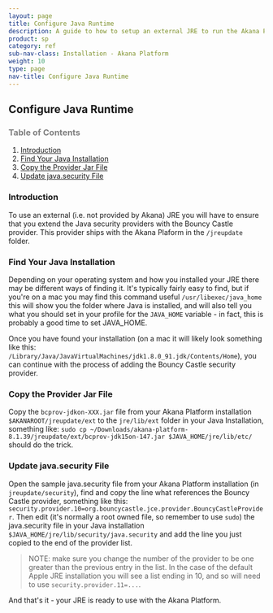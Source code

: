 ```yaml
---
layout: page
title: Configure Java Runtime
description: A guide to how to setup an external JRE to run the Akana Platform
product: sp
category: ref
sub-nav-class: Installation - Akana Platform
weight: 10
type: page
nav-title: Configure Java Runtime
---
```


## Configure Java Runtime

<h3 style="color: grey;">Table of Contents</h3>
<ol class="table_of_contents">
	<li><a href="#introduction">Introduction</a></li>
	<li><a href="#finding_java">Find Your Java Installation</a></li>
	<li><a href="#copy_provider_jar">Copy the Provider Jar File</a></li>
	<li><a href="#update_java_security">Update java.security File</a></li>
</ol>

### <a name="introduction"></a>Introduction

To use an external (i.e. not provided by Akana) JRE you will have to ensure that you extend the Java security providers with the Bouncy Castle provider.  This provider ships with the Akana Plaform in the ```/jreupdate``` folder.

### <a name="finding_java"></a>Find Your Java Installation

Depending on your operating system and how you installed your JRE there may be different ways of finding it.  It's typically fairly easy to find, but if you're on a mac you may find this command useful ```/usr/libexec/java_home``` this will show you the folder where Java is installed, and will also tell you what you should set in your profile for the ```JAVA_HOME``` variable - in fact, this is probably a good time to set JAVA_HOME.

Once you have found your installation (on a mac it will likely look something like this: ```/Library/Java/JavaVirtualMachines/jdk1.8.0_91.jdk/Contents/Home```), you can continue with the process of adding the Bouncy Castle security provider.

### <a name="copy_provider_jar"></a>Copy the Provider Jar File

Copy the ```bcprov-jdkon-XXX.jar``` file from your Akana Platform installation ```$AKANAROOT/jreupdate/ext``` to the ```jre/lib/ext``` folder in your Java Installation, something like: ```sudo cp ~/Downloads/akana-platform-8.1.39/jreupdate/ext/bcprov-jdk15on-147.jar $JAVA_HOME/jre/lib/etc/``` should do the trick.

### <a name="update_java_security"></a>Update java.security File

Open the sample java.security file from your Akana Platform installation (in ```jreupdate/security```), find and copy the line what references the Bouncy Castle provider, something like this: ```security.provider.10=org.bouncycastle.jce.provider.BouncyCastleProvider```.  Then edit (it's normally a root owned file, so remember to use ```sudo```) the java.security file in your Java installation ```$JAVA_HOME/jre/lib/security/java.security``` and add the line you just copied to the end of the provider list.

> NOTE: make sure you change the number of the provider to be one greater than the previous entry in the list.  In the case of the default Apple JRE installation you will see a list ending in 10, and so will need to use ```security.provider.11=...```.

And that's it - your JRE is ready to use with the Akana Platform.